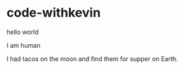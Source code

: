 # code-withkevin

hello world

I am human

I had tacos on the moon and find them for supper on Earth.
